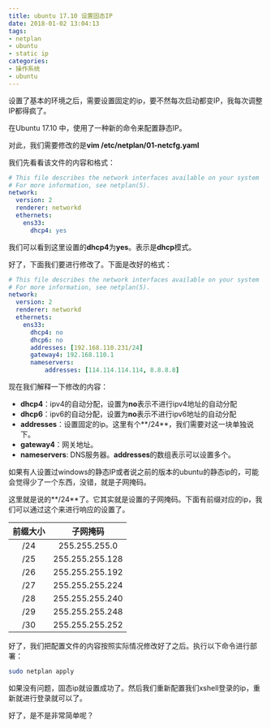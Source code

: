 ```yaml
---
title: ubuntu 17.10 设置固态IP
date: 2018-01-02 13:04:13
tags:
- netplan
- ubuntu
- static ip
categories:
- 操作系统
- ubuntu
---
```

设置了基本的环境之后，需要设置固定的ip，要不然每次启动都变IP，我每次调整IP都得疯了。

在Ubuntu 17.10 中，使用了一种新的命令来配置静态IP。

对此，我们需要修改的是**vim /etc/netplan/01-netcfg.yaml**

我们先看看该文件的内容和格式：

````yaml
# This file describes the network interfaces available on your system
# For more information, see netplan(5).
network:
  version: 2
  renderer: networkd
  ethernets:
    ens33:
      dhcp4: yes
````

我们可以看到这里设置的**dhcp4**为**yes**。表示是**dhcp**模式。

好了，下面我们要进行修改了。下面是改好的格式：

````yaml
# This file describes the network interfaces available on your system
# For more information, see netplan(5).
network:
  version: 2
  renderer: networkd
  ethernets:
    ens33:
      dhcp4: no
      dhcp6: no
      addresses: [192.168.110.231/24]
      gateway4: 192.168.110.1
      nameservers:
          addresses: [114.114.114.114, 8.8.8.8]
````

现在我们解释一下修改的内容：

- **dhcp4**：ipv4的自动分配，设置为**no**表示不进行ipv4地址的自动分配
- **dhcp6**：ipv6的自动分配，设置为**no**表示不进行ipv6地址的自动分配
- **addresses**：设置固定的ip。这里有个**/24**，我们需要对这一块单独说下。
- **gateway4**：网关地址。
- **nameservers**: DNS服务器。**addresses**的数组表示可以设置多个。

如果有人设置过windows的静态IP或者说之前的版本的ubuntu的静态ip的，可能会觉得少了一个东西，没错，就是子网掩码。

这里就是说的**/24**了。它其实就是设置的子网掩码。下面有前缀对应的ip，我们可以通过这个来进行响应的设置了。

| 前缀大小 | 子网掩码 |
|:---:|:---:|
| /24 | 255.255.255.0  |
| /25 | 255.255.255.128 |
| /26 | 255.255.255.192 |
| /27 | 255.255.255.224 |
| /28 | 255.255.255.240 |
| /29 | 255.255.255.248 |
| /30 | 255.255.255.252 |

好了，我们把配置文件的内容按照实际情况修改好了之后。执行以下命令进行部署：

````bash
sudo netplan apply
````

如果没有问题，固态ip就设置成功了。然后我们重新配置我们xshell登录的ip，重新就进行登录就可以了。

好了，是不是非常简单呢？

